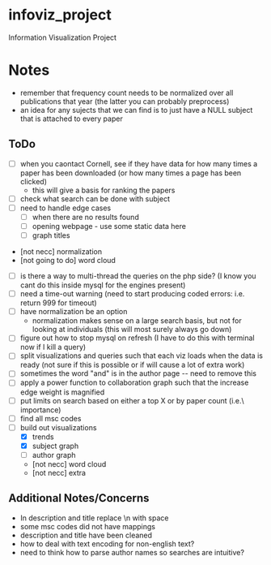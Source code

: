 infoviz_project
===============

Information Visualization Project


Notes
=====

- remember that frequency count needs to be normalized over all publications that year
	(the latter you can probably preprocess)
- an idea for any sujects that we can find is to just have a NULL subject that is attached to every paper


ToDo
----
- [ ] when you caontact Cornell, see if they have data for how many times a paper has been downloaded (or how many times a page has been clicked)
	- this will give a basis for ranking the papers
- [ ] check what search can be done with subject
- [ ] need to handle edge cases
	- [ ] when there are no results found
	- [ ] opening webpage
			- use some static data here
	- [ ] graph titles

- [not necc] normalization
- [not going to do] word cloud

- [ ] is there a way to multi-thread the queries on the php side? (I know you cant do this inside mysql for the engines present)
- [ ] need a time-out warning (need to start producing coded errors: i.e. return 999 for timeout)
- [ ] have normalization be an option
	- normalization makes sense on a large search basis, but not for looking at individuals (this will most surely always go down)
- [ ] figure out how to stop mysql on refresh (I have to do this with terminal now if I kill a query) 
- [ ] split visualizations and queries such that each viz loads when the data is ready (not sure if this is possible or if will cause a lot of extra work)
- [ ] sometimes the word "and" is in the author page -- need to remove this 
- [ ] apply a power function to collaboration graph such that the increase edge weight is magnified
- [ ] put limits on search based on either a top X or by paper count (i.e.\ importance)
- [ ] find all msc codes
- [ ] build out visualizations
	- [x] trends
	- [x] subject graph
	- [ ] author graph
	- [not necc] word cloud
	- [not necc] extra

 
Additional Notes/Concerns
-------------------------

- In description and title replace \\n with space
- some msc codes did not have mappings
- description and title have been cleaned
- how to deal with text encoding for non-english text?
- need to think how to parse author names so searches are intuitive?